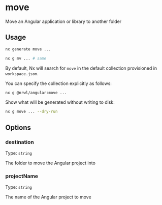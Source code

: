 # move

Move an Angular application or library to another folder

## Usage

```bash
nx generate move ...
```

```bash
nx g mv ... # same
```

By default, Nx will search for `move` in the default collection provisioned in `workspace.json`.

You can specify the collection explicitly as follows:

```bash
nx g @nrwl/angular:move ...
```

Show what will be generated without writing to disk:

```bash
nx g move ... --dry-run
```

## Options

### destination

Type: `string`

The folder to move the Angular project into

### projectName

Type: `string`

The name of the Angular project to move

